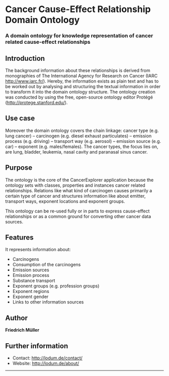 # Cancer Cause-Effect Relationship Domain Ontology
### A domain ontology for knowledge representation of cancer related cause-effect relationships

## Introduction
The background information about these relationships is derived from monographies of The International Agency for Research on Cancer (IARC http://www.iarc.fr/).
Hereby, the information exists as plain text and has to be worked out by analysing and structuring the textual information in order to transform it into 
the domain ontology structure. The ontology creation was conducted by using the free, open-source ontology editor Protégé (http://protege.stanford.edu/).


## Use case
Moreover the domain ontology covers the chain linkage: cancer type (e.g. lung cancer) – carcinogen (e.g. diesel exhaust particulates)
– emission process (e.g. driving) – transport way (e.g. aerosol) – emission source (e.g. car) – exponent (e.g. males/females).
The cancer types, the focus lies on, are lung, bladder, leukemia, nasal cavity and paranasal sinus cancer.


## Purpose
The ontology is the core of the CancerExplorer application because the ontology sets
with classes, properties and instances cancer related relationships. Relations like what kind of
carcinogen causes primarily a certain type of cancer and structures information like about emitter,
transport ways, exponent locations and exponent groups.

This ontology can be re-used fully or in parts to express cause-effect relationships or as a common ground for converting other cancer data sources. 

## Features

It represents information about:
- Carcinogens
- Consumption of the carcinogens
- Emission sources
- Emission process
- Substance transport
- Exponent groups (e.g. profession groups)
- Exponent regions 
- Exponent gender
- Links to other information sources


## Author

**Friedrich Müller**

## Further information
- Contact: http://lodum.de/contact/
- Website: http://lodum.de/about/

-----


